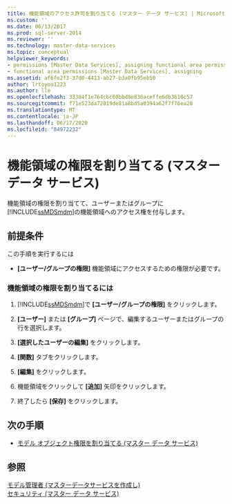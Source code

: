 ```yaml
---
title: 機能領域のアクセス許可を割り当てる (マスター データ サービス) | Microsoft Docs
ms.custom: ''
ms.date: 06/13/2017
ms.prod: sql-server-2014
ms.reviewer: ''
ms.technology: master-data-services
ms.topic: conceptual
helpviewer_keywords:
- permissions [Master Data Services], assigning functional area permissions
- functional area permissions [Master Data Services], assigning
ms.assetid: af6fe2f3-37d0-4413-ab27-b3a0fb95eb50
author: lrtoyou1223
ms.author: lle
ms.openlocfilehash: 33384f1e764cbc60bbd8e836aceffe6db3610c57
ms.sourcegitcommit: f71e523da72019de81a8bd5a0394a62f7f76ea20
ms.translationtype: MT
ms.contentlocale: ja-JP
ms.lasthandoff: 06/17/2020
ms.locfileid: "84972232"
---
```

# <a name="assign-functional-area-permissions-master-data-services"></a>機能領域の権限を割り当てる (マスター データ サービス)
  機能領域の権限を割り当てて、ユーザーまたはグループに [!INCLUDE[ssMDSmdm](../includes/ssmdsmdm-md.md)]の機能領域へのアクセス権を付与します。  
  
## <a name="prerequisites"></a>前提条件  
 この手順を実行するには  
  
-   **[ユーザー/グループの権限]** 機能領域にアクセスするための権限が必要です。  
  
### <a name="to-assign-functional-area-permissions"></a>機能領域の権限を割り当てるには  
  
1.  [!INCLUDE[ssMDSmdm](../includes/ssmdsmdm-md.md)]で **[ユーザー/グループの権限]** をクリックします。  
  
2.  **[ユーザー]** または **[グループ]** ページで、編集するユーザーまたはグループの行を選択します。  
  
3.  **[選択したユーザーの編集]** をクリックします。  
  
4.  **[関数]** タブをクリックします。  
  
5.  **[編集]** をクリックします。  
  
6.  機能領域をクリックして **[追加]** 矢印をクリックします。  
  
7.  終了したら **[保存]** をクリックします。  
  
## <a name="next-steps"></a>次の手順  
  
-   [モデル オブジェクト権限を割り当てる (マスター データ サービス)](assign-model-object-permissions-master-data-services.md)  
  
## <a name="see-also"></a>参照  
 [モデル管理者 &#40;マスターデータサービスを作成し&#41;](../../2014/master-data-services/create-a-model-administrator-master-data-services.md)   
 [セキュリティ (マスター データ サービス)](../../2014/master-data-services/security-master-data-services.md)  
  
  
